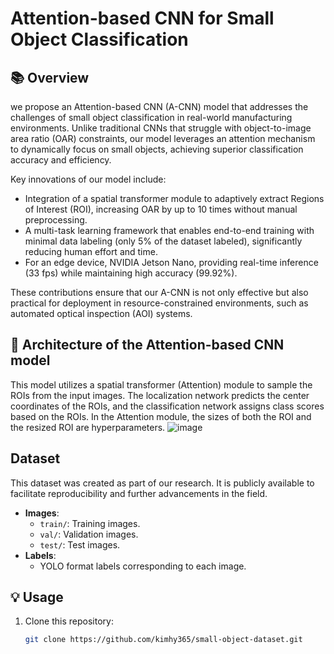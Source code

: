# Attention-based CNN for Small Object Classification

## 📚 Overview
we propose an Attention-based CNN (A-CNN) model that addresses the challenges of small object classification in real-world manufacturing environments. Unlike traditional CNNs that struggle with object-to-image area ratio (OAR) constraints, our model leverages an  attention mechanism to dynamically focus on small objects, achieving superior classification accuracy and efficiency.

Key innovations of our model include:

- Integration of a spatial transformer module to adaptively extract Regions of Interest (ROI), increasing OAR by up to 10 times without manual preprocessing.
- A multi-task learning framework that enables end-to-end training with minimal data labeling (only 5% of the dataset labeled), significantly reducing human effort and time.
- For an edge device, NVIDIA Jetson Nano, providing real-time inference (33 fps) while maintaining high accuracy (99.92%).
  
These contributions ensure that our A-CNN is not only effective but also practical for deployment in resource-constrained environments, such as automated optical inspection (AOI) systems.

## 📂 Architecture of the Attention-based CNN model
This model utilizes a spatial transformer (Attention) module to sample the ROIs from the input images. The localization network predicts the center coordinates of the ROIs, and the classification network assigns class scores based on the ROIs. In the Attention module, the sizes of both the ROI and the resized ROI are hyperparameters.
![image](https://github.com/user-attachments/assets/92532d03-2370-4742-80a9-56b42642bc15)


## Dataset
This dataset was created as part of our research. It is publicly available to facilitate reproducibility and further advancements in the field.

- **Images**:
  - `train/`: Training images.
  - `val/`: Validation images.
  - `test/`: Test images.
- **Labels**:
  - YOLO format labels corresponding to each image.

## 💡 Usage
1. Clone this repository:
   ```bash
   git clone https://github.com/kimhy365/small-object-dataset.git
